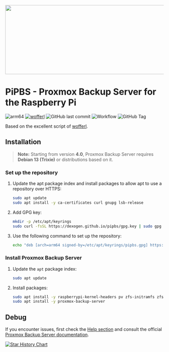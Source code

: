 <p align="center">
  <img width="800" height="220" src="https://newsletter.proxmox.com/uploads/Proxmox-logo-opensource-white-background-800.png">
</p>

# PiPBS - Proxmox Backup Server for the Raspberry Pi
![arm64](https://img.shields.io/badge/architecture-arm64-9cf)
[![wofferl](https://img.shields.io/badge/wofferl-proxmox--backup--arm64-orange.svg)](https://github.com/wofferl/proxmox-backup-arm64)
![GitHub last commit](https://img.shields.io/github/last-commit/dexogen/pipbs)
![Workflow](https://github.com/dexogen/pipbs/actions/workflows/main.yml/badge.svg)
![GitHub Tag](https://img.shields.io/github/v/tag/wofferl/proxmox-backup-arm64)

Based on the excellent script of [wofferl](https://github.com/wofferl/proxmox-backup-arm64).

## Installation

> **Note:** Starting from version **4.0**, Proxmox Backup Server requires **Debian 13 (Trixie)** or distributions based on it.

### Set up the repository

1. Update the apt package index and install packages to allow apt to use a repository over HTTPS:
    ```bash
    sudo apt update
    sudo apt install -y ca-certificates curl gnupg lsb-release
    ```

2. Add GPG key:
    ```bash
    mkdir -p /etc/apt/keyrings
    sudo curl -fsSL https://dexogen.github.io/pipbs/gpg.key | sudo gpg --dearmor -o /etc/apt/keyrings/pipbs.gpg
    ```

3. Use the following command to set up the repository:
    ```bash
    echo "deb [arch=arm64 signed-by=/etc/apt/keyrings/pipbs.gpg] https://dexogen.github.io/pipbs/ trixie main" | sudo tee /etc/apt/sources.list.d/pipbs.list
    ```
    

### Install Proxmox Backup Server

1. Update the `apt` package index:
    ```bash
    sudo apt update
    ```
2. Install packages:
    ```bash
    sudo apt install -y raspberrypi-kernel-headers pv zfs-initramfs zfsutils-linux
    sudo apt install -y proxmox-backup-server
    ```
## Debug

If you encounter issues, first check the [Help section](https://github.com/wofferl/proxmox-backup-arm64?tab=readme-ov-file#help-section) and consult the official [Proxmox Backup Server documentation](https://pbs.proxmox.com/docs/installation.html).

<!--GAMFC-->
<!--GAMFC-END-->

<a href="https://star-history.com/#dexogen/pipbs&Date">
 <picture>
   <source media="(prefers-color-scheme: dark)" srcset="https://api.star-history.com/svg?repos=dexogen/pipbs&type=Date&theme=dark" />
   <source media="(prefers-color-scheme: light)" srcset="https://api.star-history.com/svg?repos=dexogen/pipbs&type=Date" />
   <img alt="Star History Chart" src="https://api.star-history.com/svg?repos=dexogen/pipbs&type=Date" />
 </picture>
</a>
